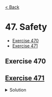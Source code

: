[< Back](README.md)

# 47. Safety

* [Exercise 470](#exercise-470)
* [Exercise 471](#exercise-471)

## Exercise 470

## [Exercise 471][1]

<details>
   <summary>Solution</summary>

```cpp

```
</details>

[1]: 47_exercises.cpp

